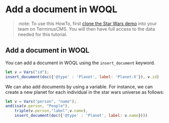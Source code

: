 # Add a document in WOQL

> :note:
> To use this HowTo, first [clone the Star Wars
> demo](../../use-distributed-features/clone-a-demo.md) into your team on
> TerminusCMS. You will then have full access to the data needed for
> this tutorial.

## Add a document in WOQL

You can add a document in WOQL using the `insert_document` keyword.

```javascript
let v = Vars("id");
insert_document(doc({'@type' : 'Planet', label: 'Planet-X'}), v.id)
```

We can also add documents by using a variable. For instance, we can
create a new planet for each individual in the star wars universe as
follows:

```javascript
let v = Vars("person", "name");
and(isa(v.person, "People"),
    triple(v.person,"label",v.name),
    insert_document(doc({'@type' : 'Planet', label: v.name})))
```

